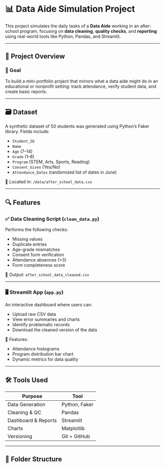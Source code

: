 # 📊 Data Aide Simulation Project

This project simulates the daily tasks of a **Data Aide** working in an after-school program, focusing on **data cleaning**, **quality checks**, and **reporting** using real-world tools like Python, Pandas, and Streamlit.

---

## 🧩 Project Overview

### 🎯 Goal
To build a mini-portfolio project that mirrors what a data aide might do in an educational or nonprofit setting: track attendance, verify student data, and create basic reports.

---

## 🗃️ Dataset

A synthetic dataset of 50 students was generated using Python’s Faker library. Fields include:

- `Student_ID`
- `Name`
- `Age` (7–14)
- `Grade` (1–8)
- `Program` (STEM, Arts, Sports, Reading)
- `Consent_Given` (Yes/No)
- `Attendance_Dates` (randomized list of dates in June)

📁 Located in: `/data/after_school_data.csv`

---

## 🔍 Features

### ✅ Data Cleaning Script (`clean_data.py`)
Performs the following checks:
- Missing values
- Duplicate entries
- Age-grade mismatches
- Consent form verification
- Attendance absences (>3)
- Form completeness score

📄 Output: `after_school_data_cleaned.csv`

---

### 🖥️ Streamlit App (`app.py`)

An interactive dashboard where users can:

- Upload raw CSV data
- View error summaries and charts
- Identify problematic records
- Download the cleaned version of the data

📸 Features:
- Attendance histograms
- Program distribution bar chart
- Dynamic metrics for data quality

---

## 🛠️ Tools Used

| Purpose              | Tool          |
|----------------------|---------------|
| Data Generation      | Python, Faker |
| Cleaning & QC        | Pandas        |
| Dashboard & Reports  | Streamlit     |
| Charts               | Matplotlib    |
| Versioning           | Git + GitHub  |

---

## 📁 Folder Structure

